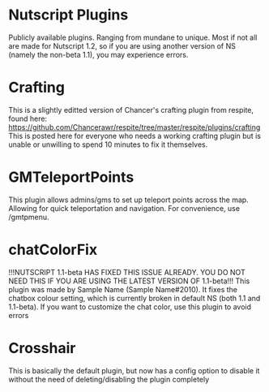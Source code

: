 # Nutscript Plugins
Publicly available plugins. Ranging from mundane to unique.
Most if not all are made for Nutscript 1.2, so if you are using another version of NS (namely the non-beta 1.1), you may experience errors.

# Crafting
This is a slightly editted version of Chancer's crafting plugin from respite, found here: https://github.com/Chancerawr/respite/tree/master/respite/plugins/crafting
This is posted here for everyone who needs a working crafting plugin but is unable or unwilling to spend 10 minutes to fix it themselves.

# GMTeleportPoints
This plugin allows admins/gms to set up teleport points across the map. Allowing for quick teleportation and navigation.
For convenience, use /gmtpmenu.

# chatColorFix
!!!NUTSCRIPT 1.1-beta HAS FIXED THIS ISSUE ALREADY. YOU DO NOT NEED THIS IF YOU ARE USING THE LATEST VERSION OF 1.1-beta!!!
This plugin was made by Sample Name (Sample Name#2010). It fixes the chatbox colour setting, which is currently broken in default NS (both 1.1 and 1.1-beta). If you want to customize the chat color, use this plugin to avoid errors

# Crosshair
This is basically the default plugin, but now has a config option to disable it without the need of deleting/disabling the plugin completely
